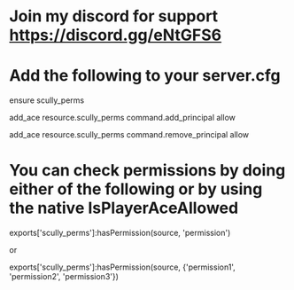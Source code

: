 # Join my discord for support https://discord.gg/eNtGFS6

# Add the following to your server.cfg

ensure scully_perms

add_ace resource.scully_perms command.add_principal allow

add_ace resource.scully_perms command.remove_principal allow

# You can check permissions by doing either of the following or by using the native IsPlayerAceAllowed

exports['scully_perms']:hasPermission(source, 'permission')

or

exports['scully_perms']:hasPermission(source, {'permission1', 'permission2', 'permission3'})
